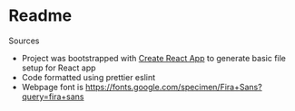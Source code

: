 # Readme

Sources

- Project was bootstrapped with [Create React App](https://github.com/facebook/create-react-app) to generate basic file setup for React app
- Code formatted using prettier eslint
- Webpage font is https://fonts.google.com/specimen/Fira+Sans?query=fira+sans
